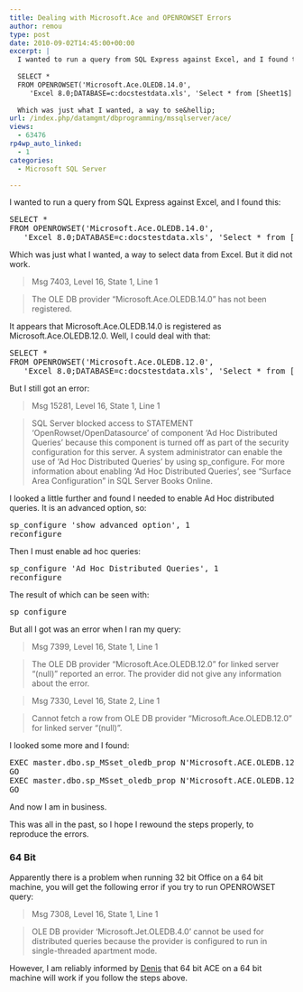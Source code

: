```yaml
---
title: Dealing with Microsoft.Ace and OPENROWSET Errors
author: remou
type: post
date: 2010-09-02T14:45:00+00:00
excerpt: |
  I wanted to run a query from SQL Express against Excel, and I found this:
  
  SELECT *
  FROM OPENROWSET('Microsoft.Ace.OLEDB.14.0', 
     'Excel 8.0;DATABASE=c:docstestdata.xls', 'Select * from [Sheet1$]')
     
  Which was just what I wanted, a way to se&hellip;
url: /index.php/datamgmt/dbprogramming/mssqlserver/ace/
views:
  - 63476
rp4wp_auto_linked:
  - 1
categories:
  - Microsoft SQL Server

---
```

I wanted to run a query from SQL Express against Excel, and I found this:

<pre>SELECT *
FROM OPENROWSET('Microsoft.Ace.OLEDB.14.0', 
   'Excel 8.0;DATABASE=c:docstestdata.xls', 'Select * from [Sheet1$]')</pre>

Which was just what I wanted, a way to select data from Excel. But it did not work.

> Msg 7403, Level 16, State 1, Line 1
  
> The OLE DB provider &#8220;Microsoft.Ace.OLEDB.14.0&#8221; has not been registered.

It appears that Microsoft.Ace.OLEDB.14.0 is registered as Microsoft.Ace.OLEDB.12.0. Well, I could deal with that:

<pre>SELECT *
FROM OPENROWSET('Microsoft.Ace.OLEDB.12.0', 
   'Excel 8.0;DATABASE=c:docstestdata.xls', 'Select * from [Sheet1$]')</pre>

But I still got an error:

> Msg 15281, Level 16, State 1, Line 1
  
> SQL Server blocked access to STATEMENT &#8216;OpenRowset/OpenDatasource&#8217; of component &#8216;Ad Hoc Distributed Queries&#8217; because this component is turned off as part of the security configuration for this server. A system administrator can enable the use of &#8216;Ad Hoc Distributed Queries&#8217; by using sp_configure. For more information about enabling &#8216;Ad Hoc Distributed Queries&#8217;, see &#8220;Surface Area Configuration&#8221; in SQL Server Books Online.

I looked a little further and found I needed to enable Ad Hoc distributed queries. It is an advanced option, so:

<pre>sp_configure 'show advanced option', 1
reconfigure</pre>

Then I must enable ad hoc queries:

<pre>sp_configure 'Ad Hoc Distributed Queries', 1
reconfigure</pre>

The result of which can be seen with:

<pre>sp_configure</pre>

But all I got was an error when I ran my query:

> Msg 7399, Level 16, State 1, Line 1
  
> The OLE DB provider &#8220;Microsoft.Ace.OLEDB.12.0&#8221; for linked server &#8220;(null)&#8221; reported an error. The provider did not give any information about the error.
  
> Msg 7330, Level 16, State 2, Line 1
  
> Cannot fetch a row from OLE DB provider &#8220;Microsoft.Ace.OLEDB.12.0&#8221; for linked server &#8220;(null)&#8221;.

I looked some more and I found:

<pre>EXEC master.dbo.sp_MSset_oledb_prop N'Microsoft.ACE.OLEDB.12.0', N'AllowInProcess', 1 
GO 
EXEC master.dbo.sp_MSset_oledb_prop N'Microsoft.ACE.OLEDB.12.0', N'DynamicParameters', 1 
GO </pre>

And now I am in business.

This was all in the past, so I hope I rewound the steps properly, to reproduce the errors.

### 64 Bit

Apparently there is a problem when running 32 bit Office on a 64 bit machine, you will get the following error if you try to run OPENROWSET query:

> Msg 7308, Level 16, State 1, Line 1
  
> OLE DB provider &#8216;Microsoft.Jet.OLEDB.4.0&#8217; cannot be used for distributed queries because the provider is configured to run in single-threaded apartment mode.

However, I am reliably informed by [Denis][1] that 64 bit ACE on a 64 bit machine will work if you follow the steps above.

 [1]: /index.php/All/?disp=authdir&author=4